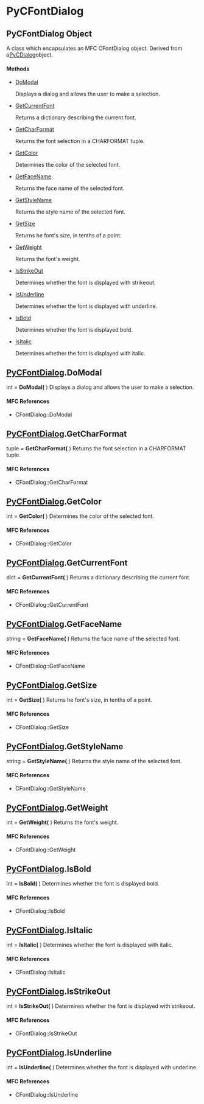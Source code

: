 # PyCFontDialog

## PyCFontDialog Object

A class which encapsulates an MFC CFontDialog object\.  Derived from a[PyCDialog](#pycdialog)object\.

#### Methods


  - [DoModal](PyCFontDialog.md#pycfontdialogdomodal)

    Displays a dialog and allows the user to make a selection\.&nbsp;

  - [GetCurrentFont](PyCFontDialog.md#pycfontdialoggetcurrentfont)

    Returns a dictionary describing the current font\.&nbsp;

  - [GetCharFormat](PyCFontDialog.md#pycfontdialoggetcharformat)

    Returns the font selection in a CHARFORMAT tuple\.&nbsp;

  - [GetColor](PyCFontDialog.md#pycfontdialoggetcolor)

    Determines the color of the selected font\.&nbsp;

  - [GetFaceName](PyCFontDialog.md#pycfontdialoggetfacename)

    Returns the face name of the selected font\.&nbsp;

  - [GetStyleName](PyCFontDialog.md#pycfontdialoggetstylename)

    Returns the style name of the selected font\.&nbsp;

  - [GetSize](PyCFontDialog.md#pycfontdialoggetsize)

    Returns he font's size, in tenths of a point\.&nbsp;

  - [GetWeight](PyCFontDialog.md#pycfontdialoggetweight)

    Returns the font's weight\.&nbsp;

  - [IsStrikeOut](PyCFontDialog.md#pycfontdialogisstrikeout)

    Determines whether the font is displayed with strikeout\.&nbsp;

  - [IsUnderline](PyCFontDialog.md#pycfontdialogisunderline)

    Determines whether the font is displayed with underline\.&nbsp;

  - [IsBold](PyCFontDialog.md#pycfontdialogisbold)

    Determines whether the font is displayed bold\.&nbsp;

  - [IsItalic](PyCFontDialog.md#pycfontdialogisitalic)

    Determines whether the font is displayed with italic\.&nbsp;


## [PyCFontDialog](#pycfontdialog)\.DoModal

int \= **DoModal\(** \)
Displays a dialog and allows the user to make a selection\.

#### MFC References


  - CFontDialog::DoModal

## [PyCFontDialog](#pycfontdialog)\.GetCharFormat

tuple \= **GetCharFormat\(** \)
Returns the font selection in a CHARFORMAT tuple\.

#### MFC References


  - CFontDialog::GetCharFormat

## [PyCFontDialog](#pycfontdialog)\.GetColor

int \= **GetColor\(** \)
Determines the color of the selected font\.

#### MFC References


  - CFontDialog::GetColor

## [PyCFontDialog](#pycfontdialog)\.GetCurrentFont

dict \= **GetCurrentFont\(** \)
Returns a dictionary describing the current font\.

#### MFC References


  - CFontDialog::GetCurrentFont

## [PyCFontDialog](#pycfontdialog)\.GetFaceName

string \= **GetFaceName\(** \)
Returns the face name of the selected font\.

#### MFC References


  - CFontDialog::GetFaceName

## [PyCFontDialog](#pycfontdialog)\.GetSize

int \= **GetSize\(** \)
Returns he font's size, in tenths of a point\.

#### MFC References


  - CFontDialog::GetSize

## [PyCFontDialog](#pycfontdialog)\.GetStyleName

string \= **GetStyleName\(** \)
Returns the style name of the selected font\.

#### MFC References


  - CFontDialog::GetStyleName

## [PyCFontDialog](#pycfontdialog)\.GetWeight

int \= **GetWeight\(** \)
Returns the font's weight\.

#### MFC References


  - CFontDialog::GetWeight

## [PyCFontDialog](#pycfontdialog)\.IsBold

int \= **IsBold\(** \)
Determines whether the font is displayed bold\.

#### MFC References


  - CFontDialog::IsBold

## [PyCFontDialog](#pycfontdialog)\.IsItalic

int \= **IsItalic\(** \)
Determines whether the font is displayed with italic\.

#### MFC References


  - CFontDialog::IsItalic

## [PyCFontDialog](#pycfontdialog)\.IsStrikeOut

int \= **IsStrikeOut\(** \)
Determines whether the font is displayed with strikeout\.

#### MFC References


  - CFontDialog::IsStrikeOut

## [PyCFontDialog](#pycfontdialog)\.IsUnderline

int \= **IsUnderline\(** \)
Determines whether the font is displayed with underline\.

#### MFC References


  - CFontDialog::IsUnderline